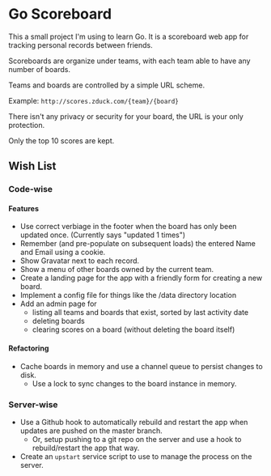 # Go Scoreboard

This a small project I'm using to learn Go. It is a scoreboard web app
for tracking personal records between friends.

Scoreboards are organize under teams, with each team able to have
any number of boards.

Teams and boards are controlled by a simple URL scheme.

Example: `http://scores.zduck.com/{team}/{board}`

There isn't any privacy or security for your board, the URL
is your only protection.

Only the top 10 scores are kept.

## Wish List

### Code-wise

#### Features

* Use correct verbiage in the footer when the board has only been updated once. (Currently says "updated 1 times")
* Remember (and pre-populate on subsequent loads) the entered Name and Email using a cookie.
* Show Gravatar next to each record.
* Show a menu of other boards owned by the current team.
* Create a landing page for the app with a friendly form for creating a new board.
* Implement a config file for things like the /data directory location
* Add an admin page for
	* listing all teams and boards that exist, sorted by last activity date
	* deleting boards
	* clearing scores on a board (without deleting the board itself)

#### Refactoring

* Cache boards in memory and use a channel queue to persist changes to disk.
	* Use a lock to sync changes to the board instance in memory.

### Server-wise

* Use a Github hook to automatically rebuild and restart the app when updates are pushed on the master branch.
	* Or, setup pushing to a git repo on the server and use a hook to rebuild/restart the app that way.
* Create an `upstart` service script to use to manage the process on the server.